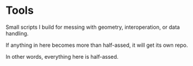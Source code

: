 # Tools
Small scripts I build for messing with geometry, interoperation, or data handling.

If anything in here becomes more than half-assed, it will get its own repo.

In other words, everything here is half-assed.
